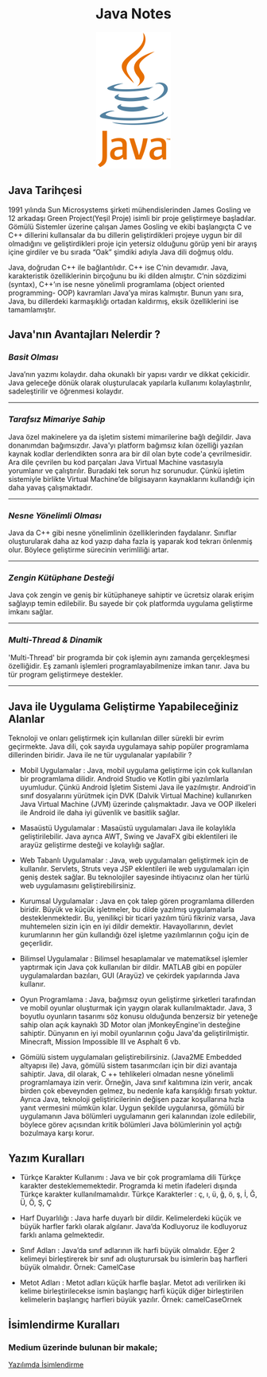 <h1 align="center">Java Notes </h1>

<p align="center">
  <img src="image/java.png" width="150"/>
</p>

## **Java Tarihçesi**

1991 yılında Sun Microsystems şirketi mühendislerinden James Gosling ve 12 arkadaşı Green Project(Yeşil Proje) isimli bir proje geliştirmeye başladılar. Gömülü Sistemler üzerine çalışan James Gosling ve ekibi başlangıçta C ve C++ dillerini kullansalar da bu dillerin geliştirdikleri projeye uygun bir dil olmadığını ve geliştirdikleri proje için yetersiz olduğunu görüp yeni bir arayış içine girdiler ve bu sırada “Oak” şimdiki adıyla Java dili doğmuş oldu.

Java, doğrudan C++ ile bağlantılıdır. C++ ise C’nin devamıdır. Java, karakteristik özelliklerinin birçoğunu bu iki dilden almıştır. C’nin sözdizimi (syntax), C++’ın ise nesne yönelimli programlama (object oriented programming- OOP) kavramları Java’ya miras kalmıştır. Bunun yanı sıra, Java, bu dillerdeki karmaşıklığı ortadan kaldırmış, eksik özelliklerini ise tamamlamıştır.

## **Java'nın Avantajları Nelerdir ?**

### **_Basit Olması_**

Java’nın yazımı kolaydır. daha okunaklı bir yapısı vardır ve dikkat çekicidir. Java geleceğe dönük olarak oluşturulacak yapılarla kullanımı kolaylaştırılır, sadeleştirilir ve öğrenmesi kolaydır.

---

### **_Tarafsız Mimariye Sahip_**

Java özel makinelere ya da işletim sistemi mimarilerine bağlı değildir. Java donanımdan bağımsızdır. Java'yı platform bağımsız kılan özelliği yazılan kaynak kodlar derlendikten sonra ara bir dil olan byte code'a çevrilmesidir. Ara dile çevrilen bu kod parçaları Java Virtual Machine vasıtasıyla yorumlanır ve çalıştırılır. Buradaki tek sorun hız sorunudur. Çünkü işletim sistemiyle birlikte Virtual Machine’de bilgisayarın kaynaklarını kullandığı için daha yavaş çalışmaktadır.

---

### **_Nesne Yönelimli Olması_**

Java da C++ gibi nesne yönelimlinin özelliklerinden faydalanır. Sınıflar oluşturularak daha az kod yazıp daha fazla iş yaparak kod tekrarı önlenmiş olur. Böylece geliştirme sürecinin verimliliği artar.

---

### **_Zengin Kütüphane Desteği_**

Java çok zengin ve geniş bir kütüphaneye sahiptir ve ücretsiz olarak erişim sağlayıp temin edilebilir. Bu sayede bir çok platformda uygulama geliştirme imkanı sağlar.

---

### **_Multi-Thread & Dinamik_**

'Multi-Thread' bir programda bir çok işlemin aynı zamanda gerçekleşmesi özelliğidir. Eş zamanlı işlemleri programlayabilmenize imkan tanır. Java bu tür program geliştirmeye destekler.

---

## **Java ile Uygulama Geliştirme Yapabileceğiniz Alanlar**

Teknoloji ve onları geliştirmek için kullanılan diller sürekli bir evrim geçirmekte. Java dili, çok sayıda uygulamaya sahip popüler programlama dillerinden biridir. Java ile ne tür uygulanalar yapılabilir ?

- Mobil Uygulamalar : Java, mobil uygulama geliştirme için çok kullanılan bir programlama dilidir. Android Studio ve Kotlin gibi yazılımlarla uyumludur. Çünkü Android İşletim Sistemi Java ile yazılmıştır. Android'in sınıf dosyalarını yürütmek için DVK (Dalvik Virtual Machine) kullanırken Java Virtual Machine (JVM) üzerinde çalışmaktadır. Java ve OOP ilkeleri ile Android ile daha iyi güvenlik ve basitlik sağlar.

- Masaüstü Uygulamalar : Masaüstü uygulamaları Java ile kolaylıkla geliştirilebilir. Java ayrıca AWT, Swing ve JavaFX gibi eklentileri ile arayüz geliştirme desteği ve kolaylığı sağlar.

- Web Tabanlı Uygulamalar : Java, web uygulamaları geliştirmek için de kullanılır. Servlets, Struts veya JSP eklentileri ile web uygulamaları için geniş destek sağlar. Bu teknolojiler sayesinde ihtiyacınız olan her türlü web uygulamasını geliştirebilirsiniz.

- Kurumsal Uygulamalar : Java en çok talep gören programlama dillerden biridir. Büyük ve küçük işletmeler, bu dilde yazılmış uygulamalarla desteklenmektedir. Bu, yenilikçi bir ticari yazılım türü fikriniz varsa, Java muhtemelen sizin için en iyi dildir demektir. Havayollarının, devlet kurumlarının her gün kullandığı özel işletme yazılımlarının çoğu için de geçerlidir.
- Bilimsel Uygulamalar : Bilimsel hesaplamalar ve matematiksel işlemler yaptırmak için Java çok kullanılan bir dildir. MATLAB gibi en popüler uygulamalardan bazıları, GUI (Arayüz) ve çekirdek yapılarında Java kullanır.

- Oyun Programlama : Java, bağımsız oyun geliştirme şirketleri tarafından ve mobil oyunlar oluşturmak için yaygın olarak kullanılmaktadır. Java, 3 boyutlu oyunların tasarımı söz konusu olduğunda benzersiz bir yeteneğe sahip olan açık kaynaklı 3D Motor olan jMonkeyEngine'in desteğine sahiptir. Dünyanın en iyi mobil oyunlarının çoğu Java'da geliştirilmiştir. Minecraft, Mission Impossible III ve Asphalt 6 vb.

- Gömülü sistem uygulamaları geliştirebilirsiniz. (Java2ME Embedded altyapısı ile) Java, gömülü sistem tasarımcıları için bir dizi avantaja sahiptir. Java, dil olarak, C ++ tehlikeleri olmadan nesne yönelimli programlamaya izin verir. Örneğin, Java sınıf kalıtımına izin verir, ancak birden çok ebeveynden gelmez, bu nedenle kafa karışıklığı fırsatı yoktur. Ayrıca Java, teknoloji geliştiricilerinin değişen pazar koşullarına hızla yanıt vermesini mümkün kılar. Uygun şekilde uygulanırsa, gömülü bir uygulamanın Java bölümleri uygulamanın geri kalanından izole edilebilir, böylece görev açısından kritik bölümleri Java bölümlerinin yol açtığı bozulmaya karşı korur.

## **Yazım Kuralları**

- Türkçe Karakter Kullanımı : Java ve bir çok programlama dili Türkçe karakter desteklememektedir. Programda ki metin ifadeleri dışında Türkçe karakter kullanılmamalıdır. Türkçe Karakterler : ç, ı, ü, ğ, ö, ş, İ, Ğ, Ü, Ö, Ş, Ç

- Harf Duyarlılığı : Java harfe duyarlı bir dildir. Kelimelerdeki küçük ve büyük harfler farklı olarak algılanır. Java’da Kodluyoruz ile kodluyoruz farklı anlama gelmektedir.
- Sınıf Adları : Java’da sınıf adlarının ilk harfi büyük olmalıdır. Eğer 2 kelimeyi birleştirerek bir sınıf adı oluşturursak bu isimlerin baş harfleri büyük olmalıdır. Örnek: CamelCase

- Metot Adları : Metot adları küçük harfle başlar. Metot adı verilirken iki kelime birleştirilecekse ismin başlangıç harfi küçük diğer birleştirilen kelimelerin başlangıç harfleri büyük yazılır. Örnek: camelCaseOrnek

## **İsimlendirme Kuralları**

### Medium üzerinde bulunan bir makale;

[Yazılımda İsimlendirme](https://ibrahim-kurce.medium.com/yaz%C4%B1l%C4%B1mda-i%CC%87simlendirme-7fcc3d3d6965)

